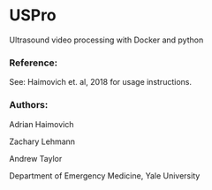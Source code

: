 # USPro
Ultrasound video processing with Docker and python
### Reference:
See: Haimovich et. al, 2018 for usage instructions.
### Authors:
Adrian Haimovich

Zachary Lehmann

Andrew Taylor

Department of Emergency Medicine, Yale University
